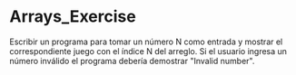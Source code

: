 # Arrays_Exercise
Escribir un programa para tomar un número N como entrada y mostrar el correspondiente juego con el índice N del arreglo. Si el usuario ingresa un número inválido el programa debería demostrar "Invalid number".
